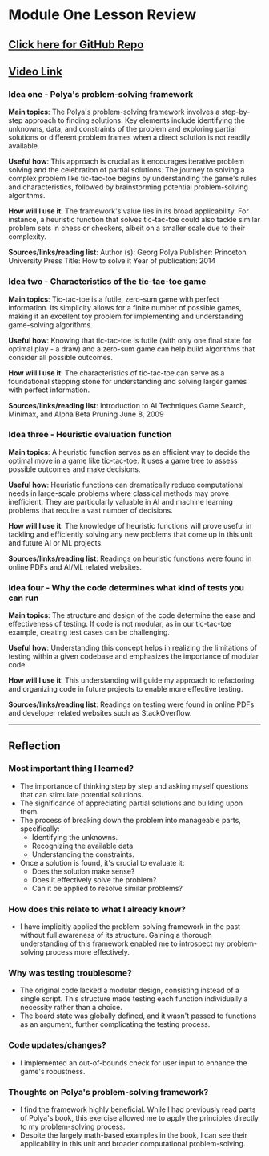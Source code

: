 # Module One Lesson Review
## [Click here for GitHub Repo](https://github.com/bennyp85/sit320-advanced-algorithms/tree/master/module%201)
## [Video Link](https://www.youtube.com/watch?v=xXvkM9e0Kg8)
### Idea one - Polya's problem-solving framework
**Main topics**: 
The Polya's problem-solving framework involves a step-by-step approach to finding solutions. Key elements include identifying the unknowns, data, and constraints of the problem and exploring partial solutions or different problem frames when a direct solution is not readily available.

**Useful how**: 
This approach is crucial as it encourages iterative problem solving and the celebration of partial solutions. The journey to solving a complex problem like tic-tac-toe begins by understanding the game's rules and characteristics, followed by brainstorming potential problem-solving algorithms. 

**How will I use it**:
The framework's value lies in its broad applicability. For instance, a heuristic function that solves tic-tac-toe could also tackle similar problem sets in chess or checkers, albeit on a smaller scale due to their complexity.

**Sources/links/reading list**:
Author (s): Georg Polya
Publisher: Princeton University Press
Title: How to solve it
Year of publication: 2014

### Idea two - Characteristics of the tic-tac-toe game
**Main topics**:
Tic-tac-toe is a futile, zero-sum game with perfect information. Its simplicity allows for a finite number of possible games, making it an excellent toy problem for implementing and understanding game-solving algorithms. 

**Useful how**:
Knowing that tic-tac-toe is futile (with only one final state for optimal play - a draw) and a zero-sum game can help build algorithms that consider all possible outcomes.

**How will I use it**:
The characteristics of tic-tac-toe can serve as a foundational stepping stone for understanding and solving larger games with perfect information.

**Sources/links/reading list**:
Introduction to AI Techniques
Game Search, Minimax, and Alpha Beta Pruning
June 8, 2009

### Idea three - Heuristic evaluation function
**Main topics**:
A heuristic function serves as an efficient way to decide the optimal move in a game like tic-tac-toe. It uses a game tree to assess possible outcomes and make decisions. 

**Useful how**:
Heuristic functions can dramatically reduce computational needs in large-scale problems where classical methods may prove inefficient. They are particularly valuable in AI and machine learning problems that require a vast number of decisions.

**How will I use it**:
The knowledge of heuristic functions will prove useful in tackling and efficiently solving any new problems that come up in this unit and future AI or ML projects.

**Sources/links/reading list**:
Readings on heuristic functions were found in online PDFs and AI/ML related websites.

### Idea four - Why the code determines what kind of tests you can run
**Main topics**:
The structure and design of the code determine the ease and effectiveness of testing. If code is not modular, as in our tic-tac-toe example, creating test cases can be challenging.

**Useful how**:
Understanding this concept helps in realizing the limitations of testing within a given codebase and emphasizes the importance of modular code.

**How will I use it**:
This understanding will guide my approach to refactoring and organizing code in future projects to enable more effective testing.

**Sources/links/reading list**:
Readings on testing were found in online PDFs and developer related websites such as StackOverflow.


---

## Reflection
### Most important thing I learned?
- The importance of thinking step by step and asking myself questions that can stimulate potential solutions.
- The significance of appreciating partial solutions and building upon them.
- The process of breaking down the problem into manageable parts, specifically:
    - Identifying the unknowns.
    - Recognizing the available data.
    - Understanding the constraints.
- Once a solution is found, it's crucial to evaluate it:
    - Does the solution make sense?
    - Does it effectively solve the problem?
    - Can it be applied to resolve similar problems?

### How does this relate to what I already know?
- I have implicitly applied the problem-solving framework in the past without full awareness of its structure. Gaining a thorough understanding of this framework enabled me to introspect my problem-solving process more effectively.

### Why was testing troublesome?
- The original code lacked a modular design, consisting instead of a single script. This structure made testing each function individually a necessity rather than a choice.
- The board state was globally defined, and it wasn't passed to functions as an argument, further complicating the testing process.

### Code updates/changes?
- I implemented an out-of-bounds check for user input to enhance the game's robustness.

### Thoughts on Polya's problem-solving framework?
- I find the framework highly beneficial. While I had previously read parts of Polya's book, this exercise allowed me to apply the principles directly to my problem-solving process.
- Despite the largely math-based examples in the book, I can see their applicability in this unit and broader computational problem-solving.
